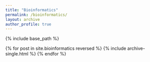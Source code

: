 ```yaml
---
title: "Bioinformatics"
permalink: /bioinformatics/
layout: archive
author_profile: true
---
```


{% include base_path %}

{% for post in site.bioinformatics reversed %}
  {% include archive-single.html %}
{% endfor %}

